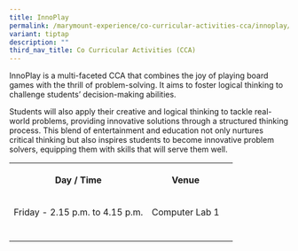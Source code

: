 ```yaml
---
title: InnoPlay
permalink: /marymount-experience/co-curricular-activities-cca/innoplay/
variant: tiptap
description: ""
third_nav_title: Co Curricular Activities (CCA)
---
```

<p>InnoPlay is a multi-faceted CCA that combines the joy of playing board games with the thrill of problem-solving. It aims to foster logical thinking to challenge students’ decision-making abilities.</p><p>Students will also apply their creative and logical thinking to tackle real-world problems, providing innovative solutions through a structured thinking process. This blend of entertainment and education not only nurtures critical thinking but also inspires students to become innovative problem solvers, equipping them with skills that will serve them well.</p><table><tbody><tr><th rowspan="1" colspan="1"><p>Day / Time</p></th><th rowspan="1" colspan="1"><p>Venue</p></th><th rowspan="1" colspan="1"><p></p></th></tr><tr><td rowspan="1" colspan="1"><p>Friday - 2.15 p.m. to 4.15 p.m.</p></td><td rowspan="1" colspan="1"><p>Computer Lab 1</p></td><td rowspan="1" colspan="1"><p></p></td></tr><tr><td rowspan="1" colspan="1"><p></p></td><td rowspan="1" colspan="1"><p></p></td><td rowspan="1" colspan="1"><p></p></td></tr></tbody></table><p></p>